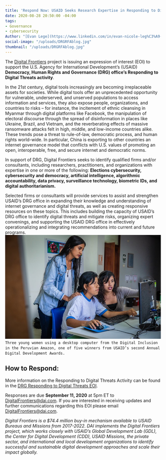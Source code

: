 ```yaml
---
title: 'Respond Now: USAID Seeks Research Expertise in Responding to Digital Threats'
date: 2020-08-28 20:50:00 -04:00
tags:
- Governance
- cybersecurity
Author: "[Evan Lege](https://www.linkedin.com/in/evan-nicole-leg%C3%A9-5a111845/)"
social-image: "/uploads/DRGRFAblog.jpg"
thumbnail: "/uploads/DRGRFAblog.jpg"
---
```


The [Digital Frontiers](https://www.dai.com/our-work/projects/worldwide-digital-frontiers-df) project is issuing an expression of interest (EOI) to support the U.S. Agency for International Development’s (USAID) **Democracy, Human Rights and Governance (DRG) office’s Responding to Digital Threats activity**.

In the 21st century, digital tools increasingly are becoming irreplaceable assets for societies. While digital tools offer an unprecedented opportunity for vulnerable, underserved, and unserved populations to access information and services, they also expose people, organizations, and countries to risks – for instance, the incitement of ethnic cleansing in Myanmar through digital platforms like Facebook, the manipulation of electoral discourse through the spread of disinformation in places like Ukraine, Brazil, and Vietnam, and the reverberating effects of massive ransomware attacks felt in high, middle, and low-income countries alike. These trends pose a threat to rule-of-law, democratic process, and human rights world-wide. In particular, China is exporting to other countries an internet governance model that conflicts with U.S. values of promoting an open, interoperable, free, and secure internet and democratic norms.
<!--more-->

In support of DRG, Digital Frontiers seeks to identify qualified firms and/or consultants, including researchers, practitioners, and organizations with expertise in one or more of the following: **Elections cybersecurity, cybersecurity and democracy, artificial intelligence, algorithmic accountability, data privacy, surveillance technology, biometric IDs, and digital authoritarianism.**

Selected firms or consultants will provide services to assist and strengthen USAID’s DRG office in expanding their knowledge and understanding of internet governance and digital threats, as well as creating responsive resources on these topics. This includes building the capacity of USAID’s DRG office to identify digital threats and mitigate risks, organizing expert convenings, and supporting the USAID DRG office in effectively operationalizing and integrating recommendations into current and future programs.
![DRGRFAblog.jpg](/uploads/DRGRFAblog.jpg)`Three young women using a desktop computer from the Digital Inclusion in the Peruvian Amazon, one of five winners from USAID’s second Annual Digital Development Awards.`

## **How to Respond:**

More information on the Responding to Digital Threats Activity can be found in the [DRG Responding to Digital Threats EOI](https://drive.google.com/file/d/14BUC3Ld_wEJzqafOCZYPtKyEdQrRNT99/view).

Responses are due **September 11, 2020** at 5pm ET to [DigitalFrontiers@dai.com](mailto:DigitalFrontiers@dai.com). If you are interested in receiving updates and further communications regarding this EOI please email [DigitalFrontiers@dai.com](mailto:DigitalFrontiers@dai.com).

*Digital Frontiers is a $74.4 million buy-in mechanism available to USAID Bureaus and Missions from 2017-2022. DAI implements the Digital Frontiers project, which works closely with USAID’s Global Development Lab (GDL), the Center for Digital Development (CDD), USAID Missions, the private sector, and international and local development organizations to identify successful and sustainable digital development approaches and scale their impact globally.*